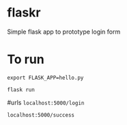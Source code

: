 # flaskr
Simple flask app to prototype login form

# To run
`export FLASK_APP=hello.py`

`flask run`

#urls
`localhost:5000/login`

`localhost:5000/success`
